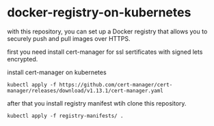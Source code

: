 # docker-registry-on-kubernetes

with this repository, you can set up a Docker registry that allows you to securely push and pull images over HTTPS.

first you need install cert-manager for ssl sertificates with signed lets encrypted. 

install cert-manager on kubernetes

```
kubectl apply -f https://github.com/cert-manager/cert-manager/releases/download/v1.13.1/cert-manager.yaml
```

after that you install registry manifest wtih clone this repository.


```
kubectl apply -f registry-manifests/ . 
```
